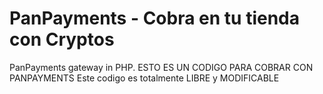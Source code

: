 # PanPayments - Cobra en tu tienda con Cryptos
<a>PanPayments gateway in PHP.</a>
<a>ESTO ES UN CODIGO PARA COBRAR CON PANPAYMENTS</a>
<a>Este codigo es totalmente LIBRE y MODIFICABLE</a>

